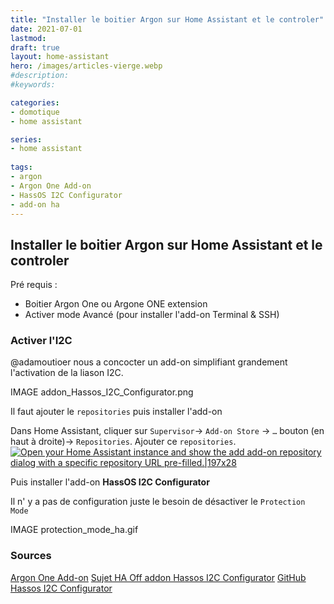 ```yaml
---
title: "Installer le boitier Argon sur Home Assistant et le controler"
date: 2021-07-01
lastmod: 
draft: true
layout: home-assistant
hero: /images/articles-vierge.webp
#description: 
#keywords:

categories:
- domotique
- home assistant

series:
- home assistant
  
tags:
- argon
- Argon One Add-on
- HassOS I2C Configurator
- add-on ha
---
```


## Installer le boitier Argon sur Home Assistant et le controler

Pré requis :
* Boitier Argon One ou Argone ONE extension
* Activer mode Avancé (pour installer l'add-on Terminal & SSH)


### Activer l'I2C
@adamoutioer nous a concocter un add-on simplifiant grandement l'activation de la liason I2C.

IMAGE addon_Hassos_I2C_Configurator.png

Il faut ajouter le `repositories` puis installer l'add-on

Dans Home Assistant, cliquer sur `Supervisor`-> `Add-on Store` -> `…` bouton (en haut à droite)-> `Repositories`. 
Ajouter ce `repositories`.
[![Open your Home Assistant instance and show the add add-on repository dialog with a specific repository URL pre-filled.|197x28](https://camo.githubusercontent.com/9e0c22cf56020b6ad057d06b87690b7a3ae14d8ada8b16a51abf6e8ab97df755/68747470733a2f2f6d792e686f6d652d617373697374616e742e696f2f6261646765732f73757065727669736f725f6164645f6164646f6e5f7265706f7369746f72792e737667)](https://my.home-assistant.io/redirect/supervisor_add_addon_repository/?repository_url=https%3A%2F%2Fgithub.com%2Fadamoutler%2FHassOSConfigurator)

Puis installer l'add-on **HassOS I2C Configurator**

Il n' y a pas de configuration juste le besoin de désactiver le `Protection Mode`

IMAGE protection_mode_ha.gif

### Sources
[Argon One Add-on](https://community.home-assistant.io/t/argon-one-active-cooling-addon/262598)
[Sujet HA Off addon Hassos I2C Configurator](https://community.home-assistant.io/t/add-on-hassos-i2c-configurator/264167)
[GitHub Hassos I2C Configurator](https://github.com/adamoutler/HassOSConfigurator)